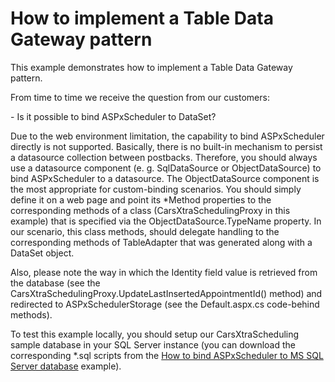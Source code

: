 # How to implement a Table Data Gateway pattern


<p>This example demonstrates how to implement a Table Data Gateway pattern.</p><p>From time to time we receive the question from our customers:</p><p>- Is it possible to bind ASPxScheduler to DataSet?</p><p>Due to the web environment limitation, the capability to bind ASPxScheduler directly is not supported. Basically, there is no built-in mechanism to persist a datasource collection between postbacks. Therefore, you should always use a datasource component (e. g. SqlDataSource or ObjectDataSource) to bind ASPxScheduler to a datasource. The ObjectDataSource component is the most appropriate for custom-binding scenarios. You should simply define it on a web page and point its *Method properties to the corresponding methods of a class (CarsXtraSchedulingProxy in this example) that is specified via the ObjectDataSource.TypeName property. In our scenario, this class methods, should delegate handling to the corresponding methods of TableAdapter that was generated along with a DataSet object.</p><p>Also, please note the way in which the Identity field value is retrieved from the database (see the CarsXtraSchedulingProxy.UpdateLastInsertedAppointmentId() method) and redirected to ASPxSchedulerStorage (see the Default.aspx.cs code-behind methods).</p><p>To test this example locally, you should setup our CarsXtraScheduling sample database in your SQL Server instance (you can download the corresponding *.sql scripts from the <a href="https://www.devexpress.com/Support/Center/p/E215">How to bind ASPxScheduler to MS SQL Server database</a> example).<br />
<br />
</p>

<br/>


